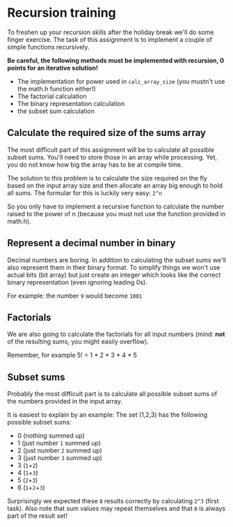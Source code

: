 # Recursion training

To freshen up your recursion skills after the holiday break we'll do some finger exercise.
The task of this assignment is to implement a couple of simple functions recursively.

**Be careful, the following methods must be implemented with recursion, 0 points for an iterative solution!**
- The implementation for power used in `calc_array_size` (you mustn't use the math.h function either!)
- The factorial calculation
- The binary representation calculation
- the subset sum calculation

## Calculate the required size of the sums array
The most difficult part of this assignment will be to calculate all possible subset sums.
You'll need to store those in an array while processing.
Yet, you do not know how big the array has to be at compile time.

The solution to this problem is to calculate the size required on the fly based on the input array size and then allocate an array big enough to hold all sums.
The formular for this is luckily very easy: `2^n`

So you only have to implement a recursive function to calculate the number raised to the power of n (because you must not use the function provided in math.h).

## Represent a decimal number in binary
Decimal numbers are boring.
In addition to calculating the subset sums we'll also represent them in their binary format.
To simplify things we won't use actual bits (bit array) but just create an integer which looks like the correct binary representation (even ignoring leading 0s).

For example: the number `9` would become `1001`

## Factorials
We are also going to calculate the factorials for all input numbers (mind: **not** of the resulting sums, you might easily overflow).

Remember, for example 5! = 1 * 2 * 3 * 4 * 5

## Subset sums
Probably the most difficult part is to calculate all possible subset sums of the numbers provided in the input array.

It is easiest to explain by an example:
The set (1,2,3) has the following possible subset sums:
- 0 (nothing summed up)
- 1 (just number `1` summed up)
- 2 (just number `2` summed up)
- 3 (just number `3` summed up)
- 3 (`1`+`2`)
- 4 (`1`+`3`)
- 5 (`2`+`3`)
- 6 (`1`+`2`+`3`)

Surprisingly we expected these `8` results correctly by calculating `2^3` (first task).
Also note that sum values may repeat themselves and that `0` is always part of the result set!
